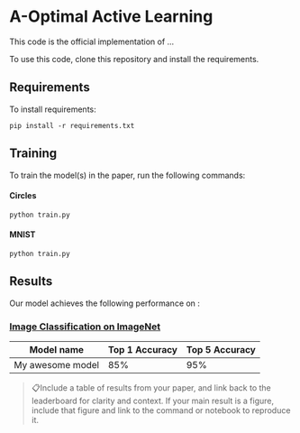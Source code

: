 # A-Optimal Active Learning
This code is the official implementation of ...

To use this code, clone this repository and install the requirements.
## Requirements

To install requirements:

```setup
pip install -r requirements.txt
```

## Training

To train the model(s) in the paper, run the following commands:

#### Circles
```train
python train.py 
```

#### MNIST
```train
python train.py 
```

## Results

Our model achieves the following performance on :

### [Image Classification on ImageNet](https://paperswithcode.com/sota/image-classification-on-imagenet)

| Model name         | Top 1 Accuracy  | Top 5 Accuracy |
| ------------------ |---------------- | -------------- |
| My awesome model   |     85%         |      95%       |

> 📋Include a table of results from your paper, and link back to the leaderboard for clarity and context. If your main result is a figure, include that figure and link to the command or notebook to reproduce it. 

